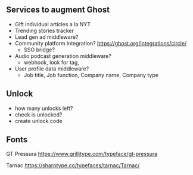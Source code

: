 ## Services to augment Ghost

- Gift individual articles a la NYT
- Trending stories tracker
- Lead gen ad middleware?
- Community platform integration? https://ghost.org/integrations/circle/
	- SSO bridge?
- Audio podcast generation middleware?
	- webhook, look for tag,
- User profile data middleware?
  	- Job title, Job function, Company name, Company type

## Unlock

- how many unlocks left?
- check is unlocked?
- create unlock code

## Fonts

GT Pressura
https://www.grillitype.com/typeface/gt-pressura

Tarnac
https://sharptype.co/typefaces/tarnac/Tarnac/
